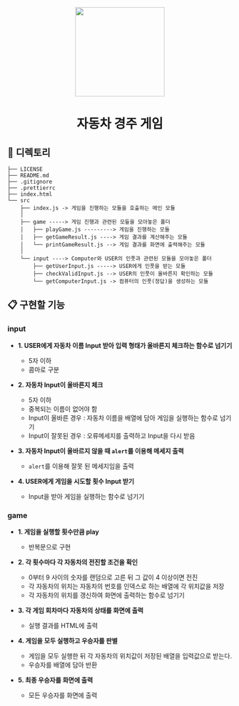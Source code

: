 <p align="middle" >
  <img width="200px;" src="https://github.com/woowacourse/javascript-racingcar-precourse/blob/main/images/racingcar_icon.png?raw=true"/>
</p>
<h1 align="middle">자동차 경주 게임</h1>

## 📁 디렉토리
```
├── LICENSE
├── README.md
├── .gitignore
├── .prettierrc
├── index.html
└── src
    ├── index.js -> 게임을 진행하는 모듈을 호출하는 메인 모듈
    │
    ├── game -----> 게임 진행과 관련된 모듚을 모아놓은 폴더
    │   ├── playGame.js ---------> 게임을 진행하는 모듈
    │   ├── getGameResult.js ----> 게임 결과를 계산해주는 모듈
    │   └── printGameResult.js --> 게임 결과를 화면에 출력해주는 모듈
    │
    └── input ----> Computer와 USER의 인풋과 관련된 모듈을 모아놓은 폴더
        ├── getUserInput.js -----> USER에게 인풋을 받는 모듈
        ├── checkValidInput.js --> USER의 인풋이 올바른지 확인하는 모듈
        └── getComputerInput.js -> 컴퓨터의 인풋(정답)을 생성하는 모듈
```

## 📋 구현할 기능

### input

- **1. USER에게 자동차 이름 Input 받아 입력 형태가 올바른지 체크하는 함수로 넘기기**
  
  - 5자 이하  
  - 콤마로 구분
  
- **2. 자동차 Input이 올바른지 체크**
  
  - 5자 이하
  - 중복되는 이름이 없어야 함
  - Input이 올바른 경우 : 자동차 이름을 배열에 담아 게임을 실행하는 함수로 넘기기
  - Input이 잘못된 경우 : 오류메세지를 출력하고 Input을 다시 받음

- **3. 자동차 Input이 올바르지 않을 때 ```alert```를 이용해 메세지 출력**

  - ```alert```를 이용해 잘못 된 메세지임을 출력
  
- **4. USER에게 게임을 시도할 횟수 Input 받기**

  - Input을 받아 게임을 실행하는 함수로 넘기기

### game

- **1. 게임을 실행할 횟수만큼 play**
  - 반복문으로 구현

- **2. 각 횟수마다 각 자동차의 전진할 조건을 확인**

  - 0부터 9 사이의 숫자를 랜덤으로 고른 뒤 그 값이 4 이상이면 전진
  - 각 자동차의 위치는 자동차의 번호를 인덱스로 하는 배열에 각 위치값을 저장
  - 각 자동차의 위치를 갱신하여 화면에 출력하는 함수로 넘기기
  
- **3. 각 게임 회차마다 자동차의 상태를 화면에 출력**

  - 실행 결과를 HTML에 출력

- **4. 게임을 모두 실행하고 우승자를 판별**
  - 게임을 모두 실행한 뒤 각 자동차의 위치값이 저장된 배열을 입력값으로 받는다.
  - 우승자를 배열에 담아 반환

- **5. 최종 우승자를 화면에 출력**
  - 모든 우승자를 화면에 출력